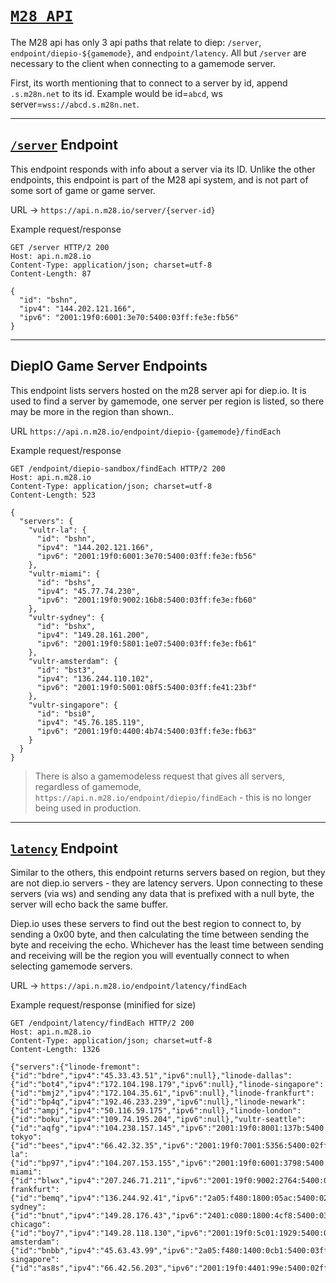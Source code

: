 # [`M28 API`](https://api.n.m28.io/)

The M28 api has only 3 api paths that relate to diep: `/server`, `endpoint/diepio-${gamemode}`, and `endpoint/latency`. All but `/server` are necessary to the client when connecting to a gamemode server.

First, its worth mentioning that to connect to a server by id, append `.s.m28n.net` to its id. Example would be id=`abcd`, ws server=`wss://abcd.s.m28n.net`.

---

## [`/server`](https://api.n.m28.io/server/diepindepth) Endpoint

This endpoint responds with info about a server via its ID. Unlike the other endpoints, this endpoint is part of the M28 api system, and is not part of some sort of game or game server.

URL -> `https://api.n.m28.io/server/{server-id}`

Example request/response
```http
GET /server HTTP/2 200
Host: api.n.m28.io
Content-Type: application/json; charset=utf-8
Content-Length: 87

{
  "id": "bshn",
  "ipv4": "144.202.121.166",
  "ipv6": "2001:19f0:6001:3e70:5400:03ff:fe3e:fb56"
}
```

---

## DiepIO Game Server Endpoints

This endpoint lists servers hosted on the m28 server api for diep.io. It is used to find a server by gamemode, one server per region is listed, so there may be more in the region than shown..

URL `https://api.n.m28.io/endpoint/diepio-{gamemode}/findEach`

Example request/response
```http
GET /endpoint/diepio-sandbox/findEach HTTP/2 200
Host: api.n.m28.io
Content-Type: application/json; charset=utf-8
Content-Length: 523

{
  "servers": {
    "vultr-la": {
      "id": "bshn",
      "ipv4": "144.202.121.166",
      "ipv6": "2001:19f0:6001:3e70:5400:03ff:fe3e:fb56"
    },
    "vultr-miami": {
      "id": "bshs",
      "ipv4": "45.77.74.230",
      "ipv6": "2001:19f0:9002:16b8:5400:03ff:fe3e:fb60"
    },
    "vultr-sydney": {
      "id": "bshx",
      "ipv4": "149.28.161.200",
      "ipv6": "2001:19f0:5801:1e07:5400:03ff:fe3e:fb61"
    },
    "vultr-amsterdam": {
      "id": "bst3",
      "ipv4": "136.244.110.102",
      "ipv6": "2001:19f0:5001:08f5:5400:03ff:fe41:23bf"
    },
    "vultr-singapore": {
      "id": "bsi0",
      "ipv4": "45.76.185.119",
      "ipv6": "2001:19f0:4400:4b74:5400:03ff:fe3e:fb63"
    }
  }
}
```

> There is also a gamemodeless request that gives all servers, regardless of gamemode, `https://api.n.m28.io/endpoint/diepio/findEach` - this is no longer being used in production.

---

## [`latency`](https://api.n.m28.io/endpoint/latency/findEach) Endpoint

Similar to the others, this endpoint returns servers based on region, but they are not diep.io servers - they are latency servers. Upon connecting to these servers (via ws) and sending any data that is prefixed with a null byte, the server will echo back the same buffer.

Diep.io uses these servers to find out the best region to connect to, by sending a 0x00 byte, and then calculating the time between sending the byte and receiving the echo. Whichever has the least time between sending and receiving will be the region you will eventually connect to when selecting gamemode servers.

URL -> `https://api.n.m28.io/endpoint/latency/findEach`

Example request/response (minified for size)
```http
GET /endpoint/latency/findEach HTTP/2 200
Host: api.n.m28.io
Content-Type: application/json; charset=utf-8
Content-Length: 1326

{"servers":{"linode-fremont":{"id":"bdre","ipv4":"45.33.43.51","ipv6":null},"linode-dallas":{"id":"bot4","ipv4":"172.104.198.179","ipv6":null},"linode-singapore":{"id":"bmj2","ipv4":"172.104.35.61","ipv6":null},"linode-frankfurt":{"id":"bp4q","ipv4":"192.46.233.239","ipv6":null},"linode-newark":{"id":"ampj","ipv4":"50.116.59.175","ipv6":null},"linode-london":{"id":"boku","ipv4":"109.74.195.204","ipv6":null},"vultr-seattle":{"id":"aqfg","ipv4":"104.238.157.145","ipv6":"2001:19f0:8001:137b:5400:02ff:fe9e:201e"},"vultr-tokyo":{"id":"bees","ipv4":"66.42.32.35","ipv6":"2001:19f0:7001:5356:5400:02ff:fef8:4827"},"vultr-la":{"id":"bp97","ipv4":"104.207.153.155","ipv6":"2001:19f0:6001:3798:5400:03ff:fe2a:e5dc"},"vultr-miami":{"id":"blwx","ipv4":"207.246.71.211","ipv6":"2001:19f0:9002:2764:5400:03ff:fe18:6bba"},"vultr-frankfurt":{"id":"bemq","ipv4":"136.244.92.41","ipv6":"2a05:f480:1800:05ac:5400:02ff:fef9:d8be"},"vultr-sydney":{"id":"bnut","ipv4":"149.28.176.43","ipv6":"2401:c080:1800:4cf8:5400:03ff:fe23:13ae"},"vultr-chicago":{"id":"boy7","ipv4":"149.28.118.130","ipv6":"2001:19f0:5c01:1929:5400:03ff:fe29:83a7"},"vultr-amsterdam":{"id":"bnbb","ipv4":"45.63.43.99","ipv6":"2a05:f480:1400:0cb1:5400:03ff:fe1f:863f"},"vultr-singapore":{"id":"as8s","ipv4":"66.42.56.203","ipv6":"2001:19f0:4401:99e:5400:02ff:fe9e:f99a"}}}
```
